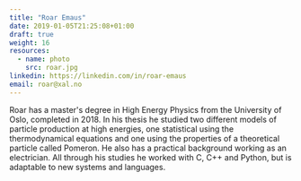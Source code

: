 ```yaml
---
title: "Roar Emaus"
date: 2019-01-05T21:25:08+01:00
draft: true
weight: 16
resources:
  - name: photo
    src: roar.jpg
linkedin: https://linkedin.com/in/roar-emaus
email: roar@xal.no
---
```


Roar has a master's degree in High Energy Physics from the University of Oslo,
completed in 2018. In his thesis he studied two different models of particle 
production at high energies, one statistical using the thermodynamical 
equations and one using the properties of a theoretical particle called 
Pomeron. He also has a practical background working as an electrician.
All through his studies he worked with C, C++ and Python, but is adaptable
to new systems and languages.
